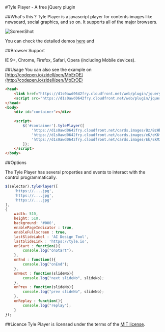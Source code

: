 #Tyle Player - A free jQuery plugin

##What's this ?
Tyle Player is a javascript player for contents images like newscard, social graphics, and so on. It supports all of the major browsers.

![ScreenShot](./etc/tyle_player.gif)

You can check the detailed demos [here](https://tyle.io/cards) and 


##Browser Support

IE 9+, Chrome, Firefox, Safari, Opera (including Mobile devices).

##Usage
You can also see the example on [http://codepen.io/zidell/pen/MbErOE](http://codepen.io/zidell/pen/MbErOE)
```html
<head>
    <link href="https://d1s0awd0642fry.cloudfront.net/web/plugin/jquery-tyle-player-0.1.0/dist/jquery-tyle-player.min.css" rel="stylesheet" />
    <script src="https://d1s0awd0642fry.cloudfront.net/web/plugin/jquery-tyle-player-0.1.0/dist/jquery-tyle-player.min.js"></script>
</head>
<body>
    <div id="container"></div>
    
    <script>
        $('#container').tylePlayer([
            'https://d1s0awd0642fry.cloudfront.net/cards.images/Bz/BzHbuJcmdH39dhtKa_cont.png',
            'https://d1s0awd0642fry.cloudfront.net/cards.images/eK/eK6faxWbRivP7y5zE_cont.png',
            'https://d1s0awd0642fry.cloudfront.net/cards.images/Ek/EkM3BqNtd8GPKiX7w_cont.png'
        ]);
    </script>
</body>
```


##Options

The Tyle Player has several properties and events to interact with the control programmatically.
```javascript
$(selector).tylePlayer([
    'https://....jpg',
    'https://....jpg',
    'https://....jpg'
],
{
    width: 510,
    height: 510,
    background: '#000',
    enablePageIndicator : true,
    enableFullscreen : true,
    lastSlideLabel : 'AI Design Tool',
    lastSlideLink : 'https://tyle.io',
    onStart : function(){
        console.log("onStart");
    },
    onEnd : function(){
        console.log("onEnd");
    },
    onNext : function(slideNo){
        console.log("next slideNo", slideNo);
    },
    onPrev : function(slideNo){
        console.log("prev slideNo", slideNo);
    },
    onReplay : function(){
        console.log("replay");
    }
});
```

##Licence
Tyle Player is licensed under the terms of the [MIT license](http://roundsliderui.com/licence.html).
